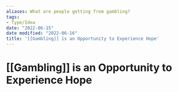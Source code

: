 ```yaml
---
aliases: What are people getting from gambling?
tags:
- Type/Idea
date: "2022-06-15"
date modified: "2022-06-16"
title: '[[Gambling]] is an Opportunity to Experience Hope'
---
```


# [[Gambling]] is an Opportunity to Experience Hope
